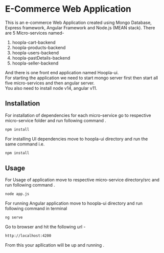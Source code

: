 # E-Commerce Web Application
This is an e-commerce Web Application created using Mongo Database, Express framework, Angular Framework and Node.js (MEAN stack).
There are 5 Micro-services named-
1. hoopla-cart-backend
2. hoopla-products-backend
3. hoopla-users-backend
4. hoopla-pastDetails-backend
5. hoopla-seller-backend

 And there is one front end application named Hoopla-ui.  
 For starting the application we need to start mongo server first then start all five micro-services and then angular server.  
You also need to install node v14, angular v11.  
 
## Installation

For installation of dependencies for each micro-service go to respective micro-service folder and run following command .

```bash
npm install
```
  For installing UI dependencies move to hoopla-ui directory and run the same command i.e.   
```bash
npm install
```
## Usage

For Usage of application move to respective micro-service directory/src and run following command .

```bash
node app.js
```
 For running Angular application move to hoopla-ui directory and run following command in terminal  
```bash
ng serve
```


Go to browser and hit the following url -  
```bash
http://localhost:4200
```

From this your apllication will be up and running .  
